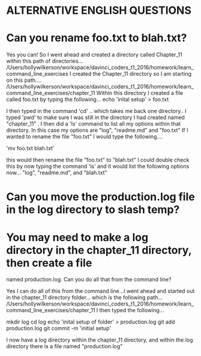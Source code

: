 # ALTERNATIVE ENGLISH QUESTIONS
# Can you rename foo.txt to blah.txt?
Yes you can! So I went ahead and created a directory called Chapter_11 within this path of directories...
/Users/hollywilkerson/workspace/davinci_coders_t1_2016/homework/learn_command_line_exercises
I created the Chapter_11 directory so I am starting on this path.... 
/Users/hollywilkerson/workspace/davinci_coders_t1_2016/homework/learn_command_line_exercises/chapter_11
Within this directory I created a file called foo.txt by typing the following...
echo 'inital setup' > foo.txt

I then typed in the command 'cd' ..  which takes me back one directory.. I typed 'pwd' to make sure
 I was still in the directory I had created named "chapter_11" . I then did a 'ls' command 
to list all my options within that directory. In this case my options are "log", "readme.md" and "foo.txt"
If I wanted to rename the file "foo.txt" I would type the following....

'mv foo.txt blah.txt'

this would then rename the file "foo.txt" to "blah.txt"
I could double check this by now typing  the command 'ls'
and it would list the following options now...  "log", "readme.md", and "blah.txt"




# Can you move the production.log file in the log directory to slash temp?





# You may need to make a log directory in the chapter_11 directory, then create a file
named production.log. Can you do all that from the command line?

Yes I can do all of this from the command line...I went ahead and started out in the 
chapter_11 directory folder... which is the following path...
/Users/hollywilkerson/workspace/davinci_coders_t1_2016/homework/learn_command_line_exercises/chapter_11
I then typed the following...

mkdir log
cd log
echo 'inital setup of folder' > production.log
git add production.log
git commit -m 'initial setup'


I now have a log directory within the chapter_11 directory, and within the log directory there is a file
named "production.log"





